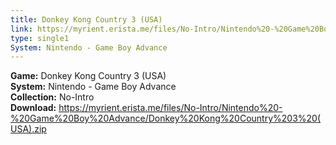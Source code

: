 ```yaml
---
title: Donkey Kong Country 3 (USA)
link: https://myrient.erista.me/files/No-Intro/Nintendo%20-%20Game%20Boy%20Advance/Donkey%20Kong%20Country%203%20(USA).zip
type: single1
System: Nintendo - Game Boy Advance
---
```

<b>Game:</b> Donkey Kong Country 3 (USA)<br>
<b>System:</b> Nintendo - Game Boy Advance<br>
<b>Collection:</b> No-Intro<br>
<b>Download:</b> https://myrient.erista.me/files/No-Intro/Nintendo%20-%20Game%20Boy%20Advance/Donkey%20Kong%20Country%203%20(USA).zip